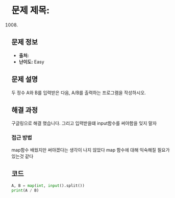 # 문제 제목: 
1008.
## 문제 정보
- **출처:** 
- **난이도:** 
Easy
## 문제 설명
두 정수 A와 B를 입력받은 다음, A/B를 출력하는 프로그램을 작성하시오.

## 해결 과정
구글링으로 해결 했습니다.
그리고 입력받을떄 input함수를 써야함을 잊지 말자 
### 접근 방법
map함수 배웠지만 써야겠다는 생각이 나지 않았다 map 함수에 대해 익숙해질 필요가 있는것 같다
## 코드
```python
A, B = map(int, input().split())
print(A / B)
